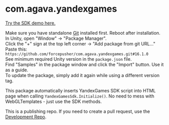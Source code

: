 # com.agava.yandexgames  
  
[Try the SDK demo here.](https://yandex.ru/games/app/223976?draft=true)  
  
Make sure you have standalone [Git](https://git-scm.com/downloads) installed first. Reboot after installation.  
In Unity, open "Window" -> "Package Manager".  
Click the "+" sign at the top left corner -> "Add package from git URL..."  
Paste this: `https://github.com/forcepusher/com.agava.yandexgames.git#16.1.0`  
See minimum required Unity version in the `package.json` file.  
Find "Samples" in the package window and click the "Import" button. Use it as a guide.  
To update the package, simply add it again while using a different version tag.  
  
This package automatically inserts YandexGames SDK script into HTML page when calling `YandexGamesSdk.Initialize()`. No need to mess with WebGLTemplates - just use the SDK methods.  
  
This is a publishing repo. If you need to create a pull request, use the [Development Repo](https://github.com/forcepusher/YandexGamesUnity).
